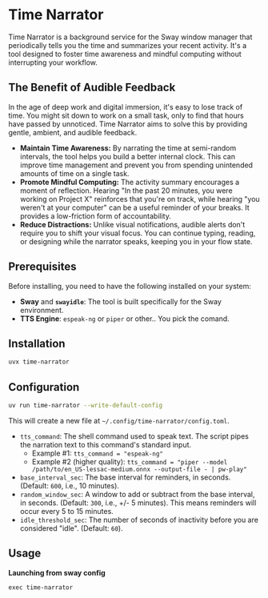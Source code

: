# Time Narrator

Time Narrator is a background service for the Sway window manager that periodically tells you the time and summarizes your recent activity. It's a tool designed to foster time awareness and mindful computing without interrupting your workflow.

## The Benefit of Audible Feedback

In the age of deep work and digital immersion, it's easy to lose track of time. You might sit down to work on a small task, only to find that hours have passed by unnoticed. Time Narrator aims to solve this by providing gentle, ambient, and audible feedback.

-   **Maintain Time Awareness:** By narrating the time at semi-random intervals, the tool helps you build a better internal clock. This can improve time management and prevent you from spending unintended amounts of time on a single task.
-   **Promote Mindful Computing:** The activity summary encourages a moment of reflection. Hearing "In the past 20 minutes, you were working on Project X" reinforces that you're on track, while hearing "you weren't at your computer" can be a useful reminder of your breaks. It provides a low-friction form of accountability.
-   **Reduce Distractions:** Unlike visual notifications, audible alerts don't require you to shift your visual focus. You can continue typing, reading, or designing while the narrator speaks, keeping you in your flow state.

## Prerequisites

Before installing, you need to have the following installed on your system:

-   **Sway** and **`swayidle`**: The tool is built specifically for the Sway environment.
-   **TTS Engine**: `espeak-ng` or `piper` or other.. You pick the comand.

## Installation
```bash
uvx time-narrator
```

## Configuration
  ```bash
uv run time-narrator --write-default-config
```

This will create a new file at `~/.config/time-narrator/config.toml`.



- `tts_command`: The shell command used to speak text. The script pipes the narration text to this command's standard input.
  - Example #1: `tts_command = "espeak-ng"`
  - Example #2 (higher quality): `tts_command = "piper --model /path/to/en_US-lessac-medium.onnx --output-file - | pw-play"`
- `base_interval_sec`: The base interval for reminders, in seconds. (Default: `600`, i.e., 10 minutes).
- `random_window_sec`: A window to add or subtract from the base interval, in seconds. (Default: `300`, i.e., +/- 5 minutes). This means reminders will occur every 5 to 15 minutes.
- `idle_threshold_sec`: The number of seconds of inactivity before you are considered "idle". (Default: `60`).

## Usage

**Launching from sway config**

```
exec time-narrator
```
